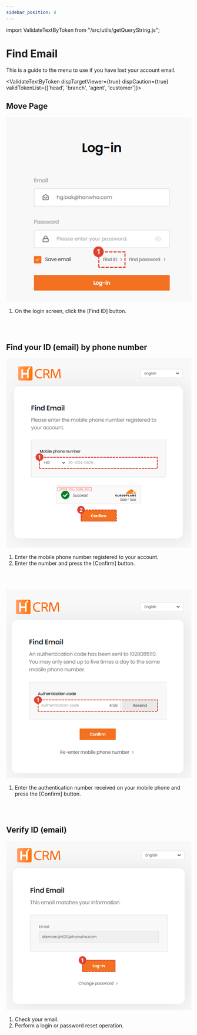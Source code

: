 ```yaml
---
sidebar_position: 4
---
```


import ValidateTextByToken from "/src/utils/getQueryString.js";

# Find Email

This is a guide to the menu to use if you have lost your account email.

<ValidateTextByToken dispTargetViewer={true} dispCaution={true} validTokenList={['head', 'branch', 'agent', 'customer']}>

## Move Page

![024](./img/024.png)
1. On the login screen, click the [Find ID] button.
<br/>
<br/>

## Find your ID (email) by phone number

![023](./img/023.png)
1. Enter the mobile phone number registered to your account.
1. Enter the number and press the [Confirm] button.
<br/>
<br/>

![025](./img/025.png)
1. Enter the authentication number received on your mobile phone and press the [Confirm] button.
<br/>
<br/>

## Verify ID (email)

![026](./img/026.png)
1. Check your email.
1. Perform a login or password reset operation.

</ValidateTextByToken>